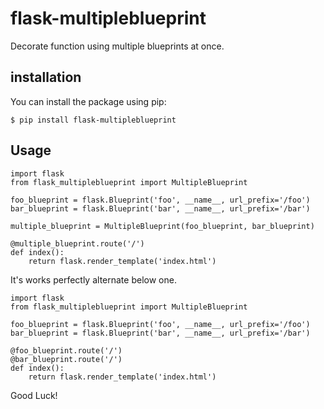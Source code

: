 flask-multipleblueprint
=======================

Decorate function using multiple blueprints at once.

installation
------------

You can install the package using pip:

    $ pip install flask-multipleblueprint

Usage
-----

    import flask
    from flask_multipleblueprint import MultipleBlueprint

    foo_blueprint = flask.Blueprint('foo', __name__, url_prefix='/foo')
    bar_blueprint = flask.Blueprint('bar', __name__, url_prefix='/bar')

    multiple_blueprint = MultipleBlueprint(foo_blueprint, bar_blueprint)

    @multiple_blueprint.route('/')
    def index():
        return flask.render_template('index.html')

It's works perfectly alternate below one.

    import flask
    from flask_multipleblueprint import MultipleBlueprint

    foo_blueprint = flask.Blueprint('foo', __name__, url_prefix='/foo')
    bar_blueprint = flask.Blueprint('bar', __name__, url_prefix='/bar')

    @foo_blueprint.route('/')
    @bar_blueprint.route('/')
    def index():
        return flask.render_template('index.html')

Good Luck!
